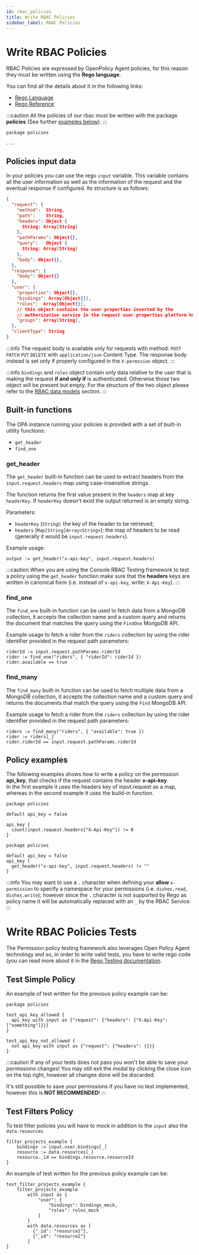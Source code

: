 ```yaml
---
id: rbac_policies
title: Write RBAC Policies
sidebar_label: RBAC Policies
---
```


# Write RBAC Policies

RBAC Policies are expressed by OpenPolicy Agent policies, for this reason they must be written using the **Rego language**.

You can find all the details about it in the following links:

- [Rego Language](https://www.openpolicyagent.org/docs/latest/policy-language/)
- [Rego Reference](https://www.openpolicyagent.org/docs/latest/policy-reference/)

:::caution
All the policies of our rbac must be written with the package **policies** (See further [examples below](#policy-examples)).
:::

```rego
package policies

...
```

## Policies input data

In your policies you can use the rego `input` variable. This variable contains all the user information as well as the information of the request and the eventual response if configured.
Its structure is as follows:

```json
{
  "request": {
    "method":  String,
    "path":    String,
    "headers": Object {
      String: Array[String]
    },
    "pathParams": Object{},
    "query":   Object {
      String: Array[String]
    },
    "body": Object{},
  },
  "response": {
    "body": Object{}
  },
  "user": {
    "properties": Object{},
    "bindings": Array[Object{}], 
    "roles":  Array[Object{}],
    // this object contains the user properties inserted by the
    // authorization service in the request user properties platform header 
    "groups": Array[String],
  },
  "clientType": String
}
```
:::info
  The request body is available only for requests with method: `POST` `PATCH` `PUT` `DELETE` with `application/json` Content Type. The response body instead is set only if properly configured  in the `X-permssion` object.
:::

:::info
`bindings` and `roles` object contain only data relative to the user that is making the request **if and only if** is authenticated. Otherwise those two object will be present but empty. For the structure of the two object please refer to the [RBAC data models](./rbac#rbac-storage) section.
:::

## Built-in functions

The OPA instance running your policies is provided with a set of built-in utility functions:

 * `get_header`
 * `find_one`

### get_header

The `get_header` built-in function can be used to extract headers from the `input.request.headers` map using case-insensitive strings.

The function returns the first value present in the `headers` map at key `headerKey`. 
If `headerKey` doesn't exist the output returned is an empty string.

Parameters:
 * `headerKey` (`String`): the key of the header to be retrieved;
 * `headers` (`Map[String]Array<String>`): the map of headers to be read (generally it would be `input.request.headers`).

Example usage:

```rego
output := get_header("x-api-key", input.request.headers)
```

:::caution
When you are using the Console RBAC Testing framework to test a policy using the `get_header` function make sure
that the **headers** keys are written in canonical form (i.e. instead of `x-api-key`, write: `X-Api-Key`).
:::


### find_one 

The `find_one` built-in function can be used to fetch data from a MongoDB collection, it accepts the collection name and a custom query and returns the document that matches the query using the `FindOne` MongoDB API.

Example usage to fetch a rider from the `riders` collection by using the rider identifier provided in the request path parameters:

```rego
riderId := input.request.pathParams.riderId
rider := find_one("riders", { "riderId": riderId })
rider.available == true
```

### find_many

The `find_many` built-in function can be used to fetch multiple data from a MongoDB collection, it accepts the collection name and a custom query and returns the documents that match the query using the `Find` MongoDB API.

Example usage to fetch a rider from the `riders` collection by using the rider identifier provided in the request path parameters:

```rego
riders := find_many("riders", { "available": true })
rider := riders[_]
rider.riderId == input.request.pathParams.riderId
```

## Policy examples

The following examples shows how to write a policy on the permission **api_key**, that checks if the request contains the header **x-api-key**.\
In the first example it uses the headers key of input.request as a map, whereas in the second example it uses the build-in function.

```rego
package policies

default api_key = false

api_key {
  count(input.request.headers["X-Api-Key"]) != 0
}
```

```rego
package policies

default api_key = false
api_key {
  get_header("x-api-key", input.request.headers) != ""
}
```

:::info
You may want to use a `.` character when defining your **allow** `x-permission` to specify a namespace for your permissions (i.e. `dishes.read`, `dishes.write`); however since the `.` character is not supported by Rego as policy name it will be automatically replaced with an `_` by the RBAC Service.
:::

# Write RBAC Policies Tests

The Permission policy testing framework also leverages Open Policy Agent technology and so, in order to write valid tests, 
you have to write rego code (you can read more about it in the [Rego Testing documentation](https://www.openpolicyagent.org/docs/latest/policy-testing/).

## Test Simple Policy

An example of test written for the previous policy example can be:

```rego
package policies

test_api_key_allowed {
  api_key with input as {"request": {"headers": {"X-Api-Key": ["something"]}}}
}

test_api_key_not_allowed {
  not api_key with input as {"request": {"headers": {}}}
}
```

:::caution
If any of your tests does not pass you won't be able to save your permissions changes! 
You may still exit the modal by clicking the close icon on the top right, however all changes done will be discarded.

It's still possible to save your permissions if you have no test implemented, however this is **NOT RECOMMENDED**!
:::

## Test Filters Policy

To test filter policies you will have to mock in addition to the `input` also the `data.resources`

```rego
filter_projects_example {
    bindings := input.user.bindings[_]
    resource := data.resources[_]
    resource._id == bindings.resource.resourceId
}
```

An example of test written for the previous policy example can be:
```rego
test_filter_projects_example {
    filter_projects_example
        with input as {
            "user": {
                "bindings": bindings_mock,
                "roles": roles_mock
            }
        }
        with data.resources as [
          {"_id": "resource1"}, 
          {"_id": "resource2"}
        ]
}
```
<br/>
